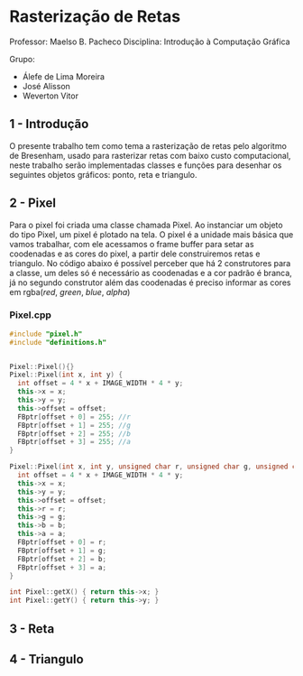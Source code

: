 # Rasterização de Retas

Professor: Maelso B. Pacheco
Disciplina: Introdução à Computação Gráfica

Grupo:

- Álefe de Lima Moreira
- José Alisson
- Weverton Vitor



## 1 - Introdução 

O presente trabalho tem como tema a rasterização de retas pelo algoritmo de Bresenham, usado para rasterizar retas com baixo custo computacional, neste trabalho serão implementadas classes e funções para desenhar os seguintes objetos gráficos: ponto, reta e triangulo.

## 2 -  Pixel

Para o pixel foi criada uma classe chamada Pixel. Ao instanciar um objeto do tipo Pixel, um pixel é plotado na tela. O pixel é a unidade mais básica que vamos trabalhar, com ele acessamos o frame buffer para setar as coodenadas e as cores do pixel, a partir dele construiremos retas e  triangulo. No código abaixo é possível perceber que há 2 construtores para a classe, um deles só é necessário as coodenadas e a cor padrão é branca, já no segundo construtor além das coodenadas é preciso informar as cores em rgba(*red*, *green*, *blue*, *alpha*)

### Pixel.cpp
```C++
#include "pixel.h"
#include "definitions.h"


Pixel::Pixel(){}
Pixel::Pixel(int x, int y) {
  int offset = 4 * x + IMAGE_WIDTH * 4 * y;
  this->x = x;
  this->y = y;
  this->offset = offset;
  FBptr[offset + 0] = 255; //r
  FBptr[offset + 1] = 255; //g
  FBptr[offset + 2] = 255; //b
  FBptr[offset + 3] = 255; //a
}

Pixel::Pixel(int x, int y, unsigned char r, unsigned char g, unsigned char b, unsigned char a) {
  int offset = 4 * x + IMAGE_WIDTH * 4 * y;
  this->x = x;
  this->y = y;
  this->offset = offset;
  this->r = r;
  this->g = g;
  this->b = b;
  this->a = a;
  FBptr[offset + 0] = r;
  FBptr[offset + 1] = g;
  FBptr[offset + 2] = b;
  FBptr[offset + 3] = a;
}

int Pixel::getX() { return this->x; }
int Pixel::getY() { return this->y; }


```
## 3 -  Reta

## 4 -   Triangulo
